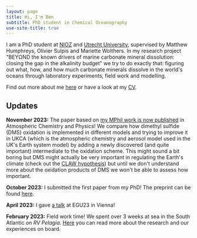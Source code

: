 ```yaml
---
layout: page
title: Hi, I'm Ben
subtitle: PhD student in Chemical Oceanography
use-site-title: true
---
```


I am a PhD student at [NIOZ](https://www.nioz.nl/en) and [Utrecht University](https://www.uu.nl/en/research/department-of-earth-sciences), supervised by Matthew Humphreys, Olivier Sulpis and Mariette Wolthers. In my research project "BEYΩND the known drivers of marine carbonate mineral dissolution: closing the gap in the alkalinity budget" we try to do exactly that: figuring out what, how, and how much carbonate minerals dissolve in the world's oceans through laboratory experiments, field work and modelling.

Find out more about me [here](/aboutme.md) or have a look at my [CV](/cv.html).


## Updates
<!-- Field work time again! -->

**November 2023:** The paper based on [my MPhil work is now published](https://acp.copernicus.org/articles/23/14735/2023/acp-23-14735-2023.html) in Atmospheric Chemistry and Physics! We compare how dimethyl sulfide (DMS) oxidation is implemented in different models and trying to improve it in UKCA (which is the atmospheric chemistry and aerosol model used in the UK's Earth system model) by adding a newly discovered (and quite important) intermediate  to the oxidation scheme. This might sound a bit boring but DMS might actually be very important in regulating the Earth's climate (check out the [CLAW hypothesis](https://en.wikipedia.org/wiki/CLAW_hypothesis)) but until we don't understand more about the oxidation products of DMS we won't be able to assess how important.

**October 2023:** I submitted the first paper from my PhD! The preprint can be found [here](https://essopenarchive.org/users/676280/articles/673892-synthesis-of-in-situ-marine-calcium-carbonate-dissolution-kinetic-measurements-in-the-water-column).

**April 2023:** I gave [a talk](https://meetingorganizer.copernicus.org/EGU23/EGU23-8433.html) at EGU23 in Vienna! 

**February 2023:**  Field work time! We spent over 3 weeks at sea in the South Atlantic on *RV Pelagia*. [Here](https://www.nioz.nl/en/blog/64pe513-blog-the-beyond-expedition) you can read more about the research and our experiences on board.
